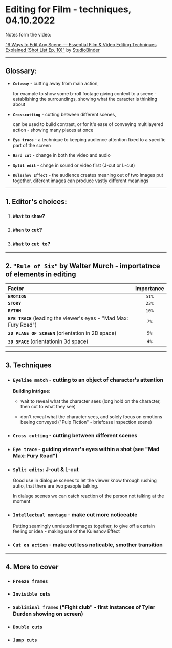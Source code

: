 # Editing for Film - techniques, 04.10.2022

Notes form the video:

["6 Ways to Edit Any Scene — Essential Film & Video Editing Techniques Explained [Shot List Ep. 10]"](https://www.youtube.com/watch?v=FVR8zz8ci2k) by [StudioBinder](https://www.youtube.com/c/StudioBinder)

---

## Glossary:

* **`Cutaway`** - cutting away from main action,
  
  for example to show some b-roll footage giving context to a scene - establishing the surroundings, showing what the caracter is thinking about

* **`Crosscutting`** - cutting between different scenes,

  can be used to build contrast, or for it's ease of conveying multilayered action - showing many places at once

* **`Eye trace`** - a technique to keeping audience attention fixed to a specific part of the screen

* **`Hard cut`** - change in both the video and audio

* **`Split edit`** - chnge in sound or video first (J-cut or L-cut)

* **`Kuleshov Effect`** - the audience creates meaning out of two images put together, diferent images can produce vastly different meanings

---

## 1. Editor's choices:

1. ### **`What`** to **`show`**?

2. ### **`When`** to **`cut`**?

3. ### **`What`** to **`cut to`**?

---

## 2. `"Rule of Six"` by Walter Murch - importatnce of elements in editing

| Factor                                                             | Importance |
| :----------------------------------------------------------------- | :--------: |
| **`EMOTION`**                                                      |   `51%`    |
| **`STORY`**                                                        |   `23%`    |
| **`RYTHM`**                                                        |   `10%`    |
| **`EYE TRACE`** (leading the viewer's eyes - "Mad Max: Fury Road") |    `7%`    |
| **`2D PLANE OF SCREEN`** (orientation in 2D space)                 |    `5%`    |
| **`3D SPACE`** (orientationin 3d space)                            |    `4%`    |

---

## 3. Techniques

* ### **`Eyeline match`** - cutting to an object of character's attention 

    **Building intrigue**:

  * wait to reveal what the character sees (long hold on the character, then cut to what they see)

  * don't reveal what the character sees, and solely focus on emotions beeing conveyed ("Pulp Fiction" - briefcase inspection scene)

* ### **`Cross cutting`** - cutting between different scenes

* ### **`Eye trace`** - guiding viewer's eyes within a shot (see "Mad Max: Fury Road")

* ### **`Split edits`**: J-cut & L-cut

  Good use in dialogue scenes to let the viewer know through rushing autio, that there are two peaople talking.

  In dialuge scenes we can catch reaction of the person not talking at the moment

* ### **`Intellectual montage`** - make cut more noticeable

  Putting seamingly unrelated immages together, to give off a certain feeling or idea - making use of the Kuleshov Effect

* ### **`Cut on action`** - make cut less noticable, smother transition

---

## 4. More to cover

* ### **`Freeze frames`**

* ### **`Invisible cuts`**

* ### **`Subliminal frames`** ("Fight club" - first instances of Tyler Durden showing on screen)

* ### **`Double cuts`**

* ### **`Jump cuts`**